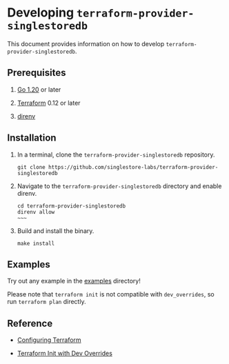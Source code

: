 # Developing `terraform-provider-singlestoredb`

This document provides information on how to develop `terraform-provider-singlestoredb`.

## Prerequisites

1. [Go 1.20](https://go.dev/doc/install) or later

2. [Terraform](https://learn.hashicorp.com/tutorials/terraform/install-cli) 0.12 or later

3. [direnv](https://direnv.net/docs/installation)

## Installation

1. In a terminal, clone the `terraform-provider-singlestoredb` repository.

    ```shell
    git clone https://github.com/singlestore-labs/terraform-provider-singlestoredb
    ```

2. Navigate to the `terraform-provider-singlestoredb` directory and enable direnv.

    ```shell
    cd terraform-provider-singlestoredb
    direnv allow
    ~~~
    ```

3. Build and install the binary.
    ```shell
    make install
    ```

## Examples

Try out any example in the [examples](examples) directory!

Please note that `terraform init` is not compatible with `dev_overrides`, so run `terraform plan` directly.

## Reference

- [Configuring Terraform](https://learn.hashicorp.com/tutorials/terraform/providers-plugin-framework/providers-plugin-framework-provider#locally-install-provider-and-verify-with-terraform)

- [Terraform Init with Dev Overrides](https://github.com/hashicorp/terraform/issues/27459)